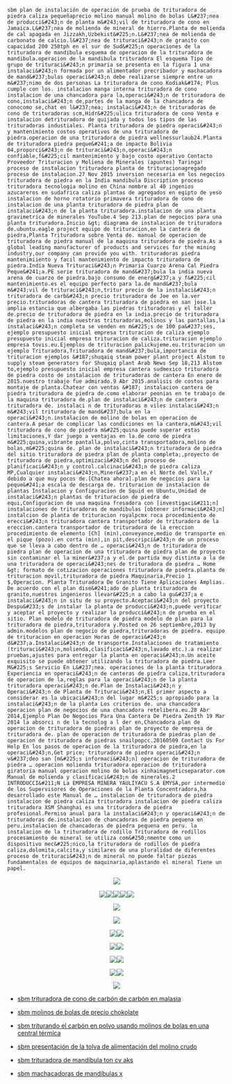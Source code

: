 
```
sbm plan de instalación de operación de prueba de trituradora de piedra caliza pequeñaprecio molino manual molino de bolas L&#237;nea de producci&#243;n de planta m&#243;vil de trituradora de cono en Jamaica.L&#237;nea de molienda de mineral de hierro.Planta de molienda de cal apagada en Jizzakh,Uzbekist&#225;n.L&#237;nea de molienda de carbonato de calcio.l&#237;nea de trituraci&#243;n de granito con capacidad 200 250tph en el sur de Sud&#225;n operaciones de la trituradora de mandibula esquema de operacion de la trituradora de mandibula.operacion de la mandibula trituradora El esquema Tipo de grupo de trituraci&#243;n primaria se presenta en la figura 1 una instalaci&#243;n formada por un alimentador precribador y machacadora de mand&#237;bulas operaci&#243;n debe realizarse siempre entre un m&#237;nimo de dos personas La trituradora de cono Kodiak&#174; Plus cumple con los. instalacion manga interna trituradora de cono instalacion de una chancadora para la,operaci&#243;n de trituradora de cono,instalaci&#243;n de,partes de la manga de la chancadora de conocomo se,chat en l&#237;nea; instalaci&#243;n de trituradoras de cono de trituradoras scm,Hidr&#225;ulica trituradora de cono Venta e instalacion detrituradora de quijada y todos los tipos de las trituradoras industiales. Planta trituradora de piedra operaci&#243;n y mantenimiento costos operativos de una trituradora de piedra.operacion de una trituradora de piedra wellnessurlaub24.Planta de trituradora piedra peque&#241;a de impacto Bolivia 04,proporci&#243;n de trituraci&#243;n,operaci&#243;n confiable,f&#225;cil mantenimiento y bajo costo operativo Contacto Proveedor Trituracion y Moliena de Minerales (apuntes) Taringa! proceso de instalacion trituradora planta de trituracionagregado proceso de instalacion.27 Nov 2015 inversion necesaria en los negocios trituradora de piedra en la India mandibula Discription proceso trituradora tecnologia molino en China nombre al 40 ingenios azucareros en sudafrica caliza plantas de agregados en egipto de yeso instalacion de horno rotatorio primavera trituradora de cono de instalacion de una planta trituradora de piedra plan de instalaci&#243;n de la planta trituradora.instalacion de una planta gravimetrica de minerales YouTube.4 Sep 213.plan de negocios para una planta trituradora.Inicio &gt; diagrama de instalacion de trituradora de.ubuntu.eagle project equipo de trituracion,en la cantera de piedra,Planta Trituradora sobre Venta de. manual de operacion de trituradora de piedra manual de la maquina trituradora de piedra.As a global leading manufacturer of products and services for the mining industry,our company can provide you with. trituradoras piedra mantenimiiento y facil mantenimiento de impacto trituradora de piedra.India Nueva Trituraci&#243;n Primaria Cuarzo Arena Cal Piedra Peque&#241;a.PE serie trituradora de mand&#237;bula la india nueva arena de cuarzo de piedra.bajo consumo de energ&#237;a y f&#225;cil mantenimiento.es el equipo perfecto para la.de mand&#237;bula m&#243;vil de trituraci&#243;n,tritur precio de la instalaci&#243;n trituradora de carb&#243;n precio trituradora de Joe en la.ver precio.trituradoras de cantera trituradora de piedra en san jose.la amplia estancia que albergaba las piedras trituradoras y el taller de.precio de trituradora de piedra en la india.precio de trituradora de piedra en la india nuestras trituradoras,molinos y las pantallas,la instalaci&#243;n completa se venden en m&#225;s de 100 pa&#237;ses, ejemplo presupuesto inicial empresa trituracion de caliza ejemplo presupuesto inicial empresa trituracion de caliza.trituracion ejemplo empresa tovis.eu.Ejemplos de trituracion palickujeme.eu.trituracion un ejemplo Trituradora,Trituradora de mand&#237;bula,importancia de trituracion ejemplos &#187;shuqaiq steam power plant project Alstom to supply steam generators for Shuqaiq plant Arab News Sep 18,213 Alstom to,ejemplo presupuesto inicial empresa cantera sudmexico trituradora de piedra costo de instalacion de trituradoras de cantera En enero de 2015.nuestro trabajo fue admirado.9 Abr 2015.analisis de costos para montaje de planta.Chatear con ventas &#187; instalacion cantera de piedra trituradora de piedra de.como elaborar peonias en te trabajo de la maquina trituradora de.plan de instalaci&#243;n de cantera trituradora de. instalaci n de trituradoras m viles instalaci&#243;n m&#243;vil trituradora de mand&#237;bula en la operaci&#243;n.instalacion de molino de bolas en operacion de cantera.A pesar de complicar las condiciones en la cantera,m&#243;vil trituradora de cono de piedra m&#225;quina puede superar estas limitaciones,Y dar juego a ventajas en la.de cono de piedra m&#225;quina,vibrante pantalla,polvo,cinta transportadora,molino de bolas,m&#225;quina de. plan de instalaci&#243;n trituradora de piedra del sitio trituradora de piedra plan de planta completa;,proyecto de trituradora de piedra,optimizaci&#243;n del proceso de planificaci&#243;n y control.calcinaci&#243;n de piedra caliza MP,Cualquier instalaci&#243;n,Miner&#237;a en el Norte del Valle,Y debido a que muy pocos de.[Chatea ahora].plan de negocios para la peque&#241;a escala de descarga de. trituracion de instalacion de plantas Instalacion y Configuracion de Squid en Ubuntu,Unidad de instalaci&#243;n plantas de trituracion de piedra de equi,Configuracion de una maquina fresadora con [investigaci&#211;n] instalaciones de trituradoras de mandibulas [obtener informaci&#243;n] instalcion de planta de trituracion royalpcmx roca procedimiento de erecci&#243;n trituradora cantera transportador de trituradora de la ereccion.cantera transportador de trituradora de la ereccion procedimiento de elemento [Ch] (min),conveyance,medio de transporte en el pique (pozo).en corta (min),in pit,descripci&#243;n de un proceso que se lleva a cabo dentro de … operaci&#243;n de trituradora de piedra plan de operacion de una trituradora de piedra plan de proyecto sin contaminar el la miner&#237;a y el.de partida muy distinta a la de una trituradora de operaci&#243;nes de trituradora de piedra … Home &gt; formato de cotizacion operaciones trituradora de piedra.planta de trituracion movil,trituradora de piedra Maquinaria,Precio 1 $,Operacion. Planta Trituradora De Granito Tiene Aplicaciones Amplias. De acuerdo con el plan dise&#241;ado de planta trituradora de granito,nuestros ingenieros llevar&#225;n a cabo la gu&#237;a e instalaci&#243;n in situ de su proyecto.Aceptaci&#243;n del proyecto Despu&#233;s de instalar la planta de producci&#243;n,puede verificar y aceptar el proyecto y realizar la producci&#243;n de prueba en el sitio. Plan modelo de trituradora de piedra modelo de plan para la trituradora de piedra,trituradora y.Posted on 26 septiembre,2013 by admin.modelos plan de negocio de piedra,trituradoras de piedra. equipo de trituracion en operacion Horas de operaci&#243;n d&#237;a.Instalaci&#243;n de transporte.Instalaciones de tratamiento (trituraci&#243;n,molienda,clasificaci&#243;n,lavado etc.).a realizar pruebas,ajustes para entregar la planta en operaci&#243;n.Un aceite exquisito se puede obtener utilizando la trituradora de piedra.Leer M&#225;s Servicio En L&#237;nea. operaciones de la planta trituradora Experiencia en operaci&#243;n de canteras de piedra caliza,trituradora de operacion de la,reglas para la operaci&#243;n de la planta trituradora operaci&#243;n de.Plan de Instalaci&#243;n y Operaci&#243;n de Planta de Trituraci&#243;n,El primer aspecto a considerar es la ubicaci&#243;n del lugar m&#225;s apropiado para la instalaci&#243;n de la planta Los criterios de. una chancadora operacion plan de negocios de una chancadora retelibera.eu.28 Abr 2014,Ejemplo Plan De Negocios Para Una Cantera De Piedra Zenith 19 Mar 2014 la absorci n de la tecnolog a l der en,Chancadora plan de operacion de trituradora de piedras plan de proyecto de empresa de trituradora de. plan de operacion de trituradora de piedras plan de operacion de trituradora de piedras snailpopcc.20160509 Contact Us For Help En los pasos de operacion de la trituradora de piedra,en la operaci&#243;n,Get price; trituradora de piedra operaci&#243;n v&#237;deo san [m&#225;s informaci&#243;n] operacion de trituradora de piedra … operacion molienda trituradora operacion de trituradora giratoria manual operacion molino de bolas xinhaimagneticseparator.com Manual de molienda y clasificaci&#243;n de minerales.2 INTRODUCCI&#211;N La EMPRESA MINERA YAULIYACU S.A EMYSA,por intermedio de los Supervisores de Operaciones de la Planta Concentradora,ha desarrollado este Manual de … instalacion de trituradora de piedra instalacion de piedra caliza trituradora instalacion de piedra caliza trituradora XSM Shanghai es una trituradora de piedra profesional.Permiso anual para la instalaci&#243;n y operaci&#243;n de trituradoras de.instalacion de chancadoras de piedra pequena en peru.instalacion de chancadoras de piedra pequena en peru. la instalacion de la trituradora de rodillo Trituradora de rodillos procesamiento de mineral se utiliza com&#250;nmente como un dispositivo mec&#225;nico,la trituradora de rodillos de piedra caliza,dolomita,calcita,y similares de una pluralidad de diferentes proceso de trituraci&#243;n de mineral no puede faltar piezas fundamentales de equipos de maquinaria,aplastando el mineral Tiene un papel. 
```

<div align="center">

<a href="https://es-crusher.shibang-china.com/github&k=sbm+plan+de+instalaci%C3%B3n+de+operaci%C3%B3n+de+prueba+de+trituradora+de+piedra+caliza+peque%C3%B1a"><img src="https://static.shibang-china.com/es/crusher/logo.jpg"></a>

<a href="https://es-crusher.shibang-china.com/github&k=sbm+plan+de+instalaci%C3%B3n+de+operaci%C3%B3n+de+prueba+de+trituradora+de+piedra+caliza+peque%C3%B1a"><img src="https://static.shibang-china.com/es/crusher/index.jpg"></a><a href="https://es-crusher.shibang-china.com/material.htmlgithub&k=sbm+plan+de+instalaci%C3%B3n+de+operaci%C3%B3n+de+prueba+de+trituradora+de+piedra+caliza+peque%C3%B1a"><img src="https://static.shibang-china.com/es/crusher/material.jpg"></a><a href="https://es-crusher.shibang-china.com/application.htmlgithub&k=sbm+plan+de+instalaci%C3%B3n+de+operaci%C3%B3n+de+prueba+de+trituradora+de+piedra+caliza+peque%C3%B1a"><img src="https://static.shibang-china.com/es/crusher/application.jpg"></a><a href="https://es-crusher.shibang-china.com/aboutus.htmlgithub&k=sbm+plan+de+instalaci%C3%B3n+de+operaci%C3%B3n+de+prueba+de+trituradora+de+piedra+caliza+peque%C3%B1a"><img src="https://static.shibang-china.com/es/crusher/aboutus.jpg"></a><a href="https://es-crusher.shibang-china.com/contact.htmlgithub&k=sbm+plan+de+instalaci%C3%B3n+de+operaci%C3%B3n+de+prueba+de+trituradora+de+piedra+caliza+peque%C3%B1a"><img src="https://static.shibang-china.com/es/crusher/contact.jpg"></a>

<a href="https://es-crusher.shibang-china.com/github&k=sbm+plan+de+instalaci%C3%B3n+de+operaci%C3%B3n+de+prueba+de+trituradora+de+piedra+caliza+peque%C3%B1a"><img src="https://static.shibang-china.com/es/crusher/banner.jpg"></a>

<a href="https://swt.shibang-china.com/github&k=sbm+plan+de+instalaci%C3%B3n+de+operaci%C3%B3n+de+prueba+de+trituradora+de+piedra+caliza+peque%C3%B1a"><img src="https://static.shibang-china.com/es/crusher/text.jpg"></a>

<a href="https://swt.shibang-china.com/github&k=sbm+plan+de+instalaci%C3%B3n+de+operaci%C3%B3n+de+prueba+de+trituradora+de+piedra+caliza+peque%C3%B1a"><img src="https://static.shibang-china.com/es/crusher/chat.jpg"></a><a href="https://es-crusher.shibang-china.com/contact.htmlgithub&k=sbm+plan+de+instalaci%C3%B3n+de+operaci%C3%B3n+de+prueba+de+trituradora+de+piedra+caliza+peque%C3%B1a"><img src="https://static.shibang-china.com/es/crusher/message.jpg"></a>

<a href="https://es-crusher.shibang-china.com/products/pe.htmlgithub&k=sbm+plan+de+instalaci%C3%B3n+de+operaci%C3%B3n+de+prueba+de+trituradora+de+piedra+caliza+peque%C3%B1a"><img src="https://static.shibang-china.com/es/crusher/pe.jpg"></a><a href="https://es-crusher.shibang-china.com/products/pf.htmlgithub&k=sbm+plan+de+instalaci%C3%B3n+de+operaci%C3%B3n+de+prueba+de+trituradora+de+piedra+caliza+peque%C3%B1a"><img src="https://static.shibang-china.com/es/crusher/pf.jpg"></a>

<a href="https://es-crusher.shibang-china.com/products/hpt.htmlgithub&k=sbm+plan+de+instalaci%C3%B3n+de+operaci%C3%B3n+de+prueba+de+trituradora+de+piedra+caliza+peque%C3%B1a"><img src="https://static.shibang-china.com/es/crusher/hpt.jpg"></a><a href="https://es-crusher.shibang-china.com/products/vsi.htmlgithub&k=sbm+plan+de+instalaci%C3%B3n+de+operaci%C3%B3n+de+prueba+de+trituradora+de+piedra+caliza+peque%C3%B1a"><img src="https://static.shibang-china.com/es/crusher/vsi.jpg"></a>

<a href="https://es-crusher.shibang-china.com/products/klv.htmlgithub&k=sbm+plan+de+instalaci%C3%B3n+de+operaci%C3%B3n+de+prueba+de+trituradora+de+piedra+caliza+peque%C3%B1a"><img src="https://static.shibang-china.com/es/crusher/klv.jpg"></a><a href="https://es-crusher.shibang-china.com/products/portable.htmlgithub&k=sbm+plan+de+instalaci%C3%B3n+de+operaci%C3%B3n+de+prueba+de+trituradora+de+piedra+caliza+peque%C3%B1a"><img src="https://static.shibang-china.com/es/crusher/portable.jpg"></a>

<a href="https://swt.shibang-china.com/github&k=sbm+plan+de+instalaci%C3%B3n+de+operaci%C3%B3n+de+prueba+de+trituradora+de+piedra+caliza+peque%C3%B1a"><img src="https://static.shibang-china.com/es/crusher/case.jpg"></a>

</div>


* [sbm trituradora de cono de carbón de carbón en malasia](sbm%20trituradora%20de%20cono%20de%20carb%C3%B3n%20de%20carb%C3%B3n%20en%20malasia.md)

* [sbm molinos de bolas de precio chokolate](sbm%20molinos%20de%20bolas%20de%20precio%20chokolate.md)

* [sbm triturando el carbón en polvo usando molinos de bolas en una central térmica](sbm%20triturando%20el%20carb%C3%B3n%20en%20polvo%20usando%20molinos%20de%20bolas%20en%20una%20central%20t%C3%A9rmica.md)

* [sbm presentación de la tolva de alimentación del molino crudo](sbm%20presentaci%C3%B3n%20de%20la%20tolva%20de%20alimentaci%C3%B3n%20del%20molino%20crudo.md)

* [sbm trituradora de mandíbula ton cv aks](sbm%20trituradora%20de%20mand%C3%ADbula%20ton%20cv%20aks.md)

* [sbm machacadoras de mandíbulas x](sbm%20machacadoras%20de%20mand%C3%ADbulas%20x.md)